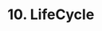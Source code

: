 # 10. LifeCycle

<show-structure for="procedure" />

<procedure title="basic">
<code-block src="/Language/javascript/frameworks/Vue/10_lifecycle/01_basic.html" lang="html"/>
</procedure>
